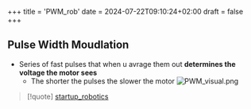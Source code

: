 +++
title = 'PWM_rob'
date = 2024-07-22T09:10:24+02:00
draft = false
+++

## Pulse Width Moudlation 

- Series of fast pulses that when u avrage them out **determines the voltage the motor sees**
	- The shorter the pulses the slower the motor 
 ![PWM_visual.png](/Notes/PWM_visual.png)





>[!quote] [startup_robotics](/startup_robotics.md)